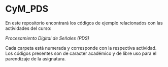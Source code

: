# CyM_PDS
En este repositorio encontrará los códigos de ejemplo relacionados con las actividades del curso:

*Procesamiento Digital de Señales (PDS)*

Cada carpeta está numerada y corresponde con la respectiva actividad.
Los códigos presentes son de caracter académico y de libre uso para el parendizaje de la asignatura.

